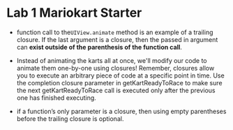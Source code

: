 
# Lab 1 Mariokart Starter
 - function call to the`UIView.animate` method is an example of a trailing closure. If the last argument is a closure, then the passed in argument can **exist outside of the parenthesis of the function call**. 

- Instead of animating the karts all at once, we'll modify our code to animate them one-by-one using closures! Remember, closures allow you to execute an arbitrary piece of code at a specific point in time. Use the completion closure parameter in getKartReadyToRace to make sure the next getKartReadyToRace call is executed only after the previous one has finished executing. 

- if a function’s only parameter is a closure, then using empty parentheses before the trailing closure is optional.
